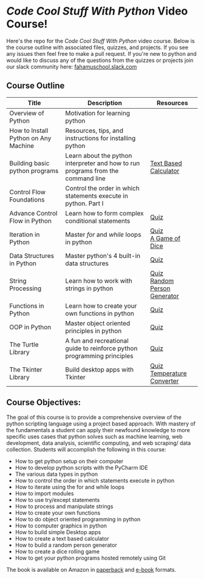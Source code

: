 # *Code Cool Stuff With Python* Video Course!

Here's the repo for the *Code Cool Stuff With Python* video course. Below is the course outline with associated files, quizzes, and projects. If you see any issues then feel free to make a pull request. If you're new to python and would like to discuss any of the questions from the quizzes or projects join our slack community here: [fahamuschool.slack.com](https://fahamuschool.slack.com/)



## Course Outline

| Title | Description       |  Resources  |
|--|--| -- |
| Overview of Python |  Motivation for learning python
| How to Install Python on Any Machine  | Resources, tips, and instructions for installing python  |    |
| Building basic python programs | Learn about the python interpreter and how to run programs from the command line | [Text Based Calculator](/projects/text_based_calc_project.md) 	|
Control Flow Foundations  | Control the order in which statements execute in python. Part I  |     |
| Advance Control Flow in Python | Learn how to form complex conditional statements |  [Quiz](/quizzes/control_flow_foundations_quiz.md) |
|Iteration in Python  | Master *for* and *while* loops in python  | [Quiz](/quizzes/iteration_quiz_in_python.md) <br> [A Game of Dice](/projects/a_game_of_dice_project.md)   |
|Data Structures in Python  | Master python's 4 built-in data structures  | [Quiz](/quizzes/data_structure_quiz.md) <br>   |
|String Processing	| Learn how to work with strings in python	| [Quiz](/quizzes/string_quiz_in_python.md) <br> [Random Person Generator](/projects/random_person_project.md)
| Functions in Python | Learn how to create your own functions in python  | [Quiz](/quizzes/function_quiz.md) |
|OOP in Python	| Master object oriented principles in python	|[Quiz](/quizzes/oop_quiz.md) 
| The Turtle Library | A fun and recreational guide to reinforce python programming principles	| [Quiz](/quizzes/turtle_quiz.md)	|
| The Tkinter Library| Build desktop apps with Tkinter| [Quiz](/quizzes/tkinter_quiz.md) <br> [Temperature Converter](/projects/temperature_converter_project.md)


## Course Objectives: 


The goal of this course is to provide a comprehensive overview of the python scripting language using a project based approach. With mastery of the 
fundamentals a student can apply their newfound knowledge to more specific uses cases that python solves such as machine learning, web development, 
data analysis, scientific computing, and web scraping/ data collection. Students will accomplish the following in this course: 

- How to get python setup on their computer
- How to develop python scripts with the PyCharm IDE
- The various data types in python
- How to control the order in which statements execute in python
- How to iterate using the for and while loops
- How to import modules 
- How to use try/except statements
- How to process and manipulate strings
- How to create your own functions
- How to do object oriented programming in python 
- How to computer graphics in python
- How to build simple Desktop apps 
- How to create a text based calculator 
- How to build a random person generator
- How to create a dice rolling game 
- How to get your python programs hosted remotely using Git 


The book is available on Amazon in [paperback](https://www.amazon.com/Code-Cool-Stuff-Python-Purcell/dp/0997326271) and [e-book](https://www.amazon.com/Code-Cool-Stuff-Python-Purcell-ebook/dp/B081XJMNRB) formats.